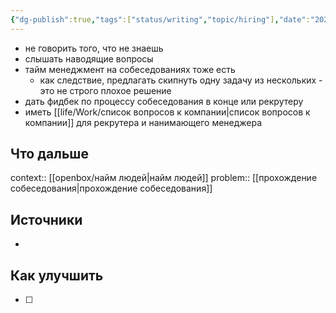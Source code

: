 ```yaml
---
{"dg-publish":true,"tags":["status/writing","topic/hiring"],"date":"2024-12-19T10:54:20+03:00","modified_at":"2024-12-19T11:04:40+03:00","permalink":"/forge/hiring/советы кандидатам/","dgPassFrontmatter":true}
---
```



- не говорить того, что не знаешь
- слышать наводящие вопросы
- тайм менеджмент на собеседованиях тоже есть
    - как следствие, предлагать скипнуть одну задачу из нескольких - это не строго плохое решение
- дать фидбек по процессу собеседования в конце или рекрутеру
- иметь [[life/Work/список вопросов к компании|список вопросов к компании]] для рекрутера и нанимающего менеджера


## Что дальше



context::  [[openbox/найм людей|найм людей]]
problem::  [[прохождение собеседования|прохождение собеседования]]

## Источники



- 

## Как улучшить

- [ ] 

